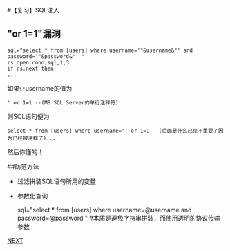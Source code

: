 #【复习】SQL注入

## "or 1=1"漏洞

    sql="select * from [users] where username='"&username&"' and password='"&password&"' "
    rs.open conn,sql,1,3
    if rs.next then
    ...

如果让username的值为

    ' or 1=1 --(MS SQL Server的单行注释符)

则SQL语句便为

    select * from [users] where username='' or 1=1 --(后面是什么已经不重要了因为已经被注释了)...

然后你懂的！

##防范方法

* 过滤拼装SQL语句所用的变量
* 参数化查询

    sql="select * from [users] where username=@username and password=@password "
    #本质是避免字符串拼装，而使用透明的协议传输参数

[NEXT](1.3.rich-content-and-vulnerable-client.md.markdown)